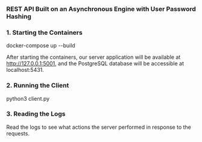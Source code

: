 ### REST API Built on an Asynchronous Engine with User Password Hashing

### 1. Starting the Containers

docker-compose up --build

After starting the containers, our server application will be available at http://127.0.0.1:5001,
and the PostgreSQL database will be accessible at localhost:5431.

### 2. Running the Client

python3 client.py

### 3. Reading the Logs

Read the logs to see what actions the server performed in response to the requests.
